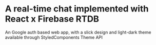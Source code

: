 # A real-time chat implemented with React x Firebase RTDB
An Google auth based web app, with a slick design and light-dark theme available through StyledComponents Theme API